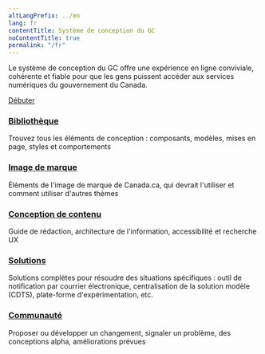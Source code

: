 ```yaml
---
altLangPrefix: ../en
lang: fr
contentTitle: Système de conception du GC
noContentTitle: true
permalink: "/fr"
---
```

<p class="mrgn-tp-lg">Le système de conception du GC offre une expérience en ligne conviviale, cohérente et fiable pour que les gens puissent accéder aux services numériques du gouvernement du Canada.</p>

<a class="btn btn-primary btn-lg" href="./debuter/">Débuter</a>

<section class="gc-srvinfo mrgn-bttm-lg">
 <div class="row">
  <div class="wb-eqht">
    <section class="col-sm-4">
      <h3><a href="/fr/bibliotheque/">Bibliothèque</a></h3>
      <p>
        Trouvez tous les éléments de conception : composants, modèles, mises en page, styles et comportements
      </p>
    </section>
    <section class="col-sm-4">
      <h3><a href="/fr/marque/">Image de marque </a></h3>
      <p>
      Éléments de l'image de marque de Canada.ca, qui devrait l'utiliser et comment utiliser d'autres thèmes
      </p>
    </section>
    <section class="col-sm-4">
      <h3><a href="/fr/conception-contenu/">Conception de contenu</a></h3>
      <p>
        Guide de rédaction, architecture de l'information, accessibilité et recherche UX
      </p>
    </section>
    <section class="col-sm-4">
      <h3><a href="/fr/solutions/">Solutions</a></h3>
      <p>
      Solutions complètes pour résoudre des situations spécifiques : outil de notification par courrier électronique, centralisation de la solution modèle (CDTS), plate-forme d'expérimentation, etc.
      </p>
    </section>
    <section class="col-sm-4">
      <h3><a href="/fr/communaute/">Communauté</a></h3>
      <p>
        Proposer ou développer un changement, signaler un problème, des conceptions alpha, améliorations prévues
      </p>
    </section>
  </div>
</div>
</section>
